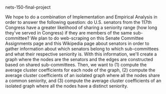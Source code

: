 nets-150-final-project 

We hope to do a combination of Implementation and Empirical Analysis in order to answer the following question: do U.S. senators from the 117th Congress have a greater likelihood of sharing a seniority range (how long they've served in Congress) if they are members of the same sub-committee? We plan to do web-scraping on this Senate Committee Assignments page and this Wikipedia page about senators in order to gather information about which senators belong to which sub-committees and what their respective seniority is. With this information, we'll create a graph where the nodes are the senators and the edges are constructed based on shared sub-committees. Then, we want to (1) compute the average cluster coefficients for each node of the graph, (2) compute the average cluster coefficients of an isolated graph where all the nodes share a common seniority, and (3) compute the average cluster coefficients of an isolated graph where all the nodes have a distinct seniority. 
